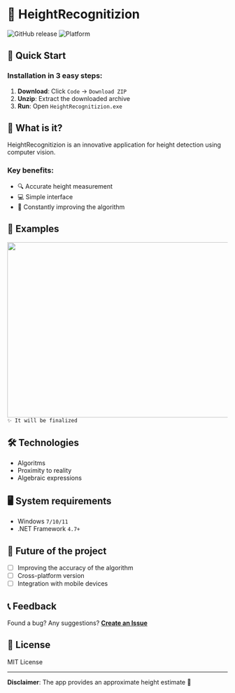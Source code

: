 # 📏 HeightRecognitizion

![GitHub release](https://img.shields.io/badge/version-1.0-blue)
![Platform](https://img.shields.io/badge/platform-windows-brightgreen)

## 🚀 Quick Start

### Installation in 3 easy steps:
1. **Download**: Click `Code` → `Download ZIP`
2. **Unzip**: Extract the downloaded archive
3. **Run**: Open `HeightRecognitizion.exe`

## 🤔 What is it?

HeightRecognitizion is an innovative application for height detection using computer vision.

### Key benefits:
- 🔍 Accurate height measurement
- 💻 Simple interface
- 🚀 Constantly improving the algorithm

## 🔧 Examples
<a href="url"><img src="https://github.com/user-attachments/assets/93ab537e-5e28-491e-a43b-5d6e6cf51739" align="center" height="400" width="800" ></a>
`✨ It will be finalized`



## 🛠 Technologies

- Algoritms
- Proximity to reality
- Algebraic expressions

## 🖥 System requirements

- Windows `7/10/11`
- .NET Framework `4.7+`

## 🔮 Future of the project

- [ ] Improving the accuracy of the algorithm
- [ ] Cross-platform version
- [ ] Integration with mobile devices

## 📞 Feedback

Found a bug? Any suggestions?
**[Create an Issue](https://github.com/qwaaantex/HeightRecognitizion/issues)**

## 📄 License

MIT License

---

**Disclaimer**: The app provides an approximate height estimate 📏
